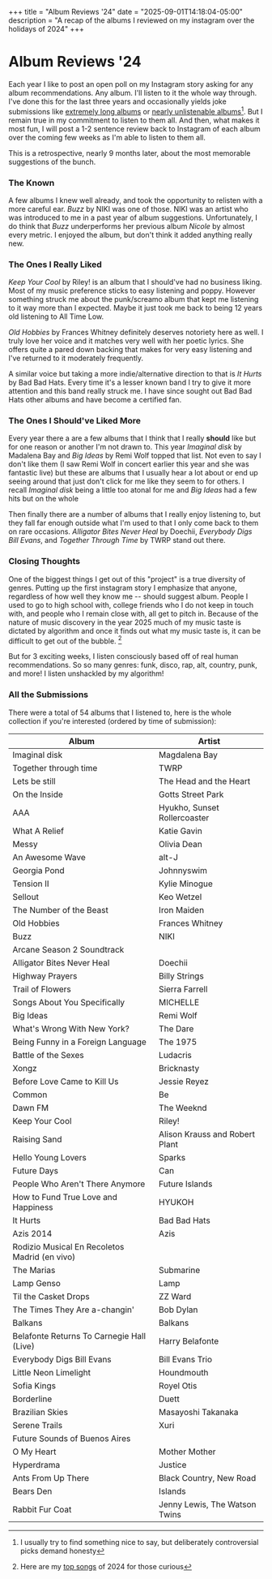 +++
title = "Album Reviews '24"
date = "2025-09-01T14:18:04-05:00"
description = "A recap of the albums I reviewed on my instagram over the holidays of 2024"
+++

# Album Reviews '24

Each year I like to post an open poll on my Instagram story asking for any album recommendations. Any album. I'll listen to it the whole way through. I've done this for the last three years and occasionally yields joke submissions like [extremely long albums](https://open.spotify.com/album/6tB9DrnFh9z4SQ0PExBBNd?si=zJflDvAiRZGJFFUZLT5weA) or [nearly unlistenable albums](https://open.spotify.com/album/04bA9E9KZW7NaocaO91GDP?si=fcVlkKr0SZ6-hKnY6yCw6w)[^*1]. But I remain true in my commitment to listen to them all. And then, what makes it most fun, I will post a 1-2 sentence review back to Instagram of each album over the coming few weeks as I'm able to listen to them all.

This is a retrospective, nearly 9 months later, about the most memorable suggestions of the bunch.
### The Known

A few albums I knew well already, and took the opportunity to relisten with a more careful ear. *Buzz* by NIKI was one of those. NIKI was an artist who was introduced to me in a past year of album suggestions. Unfortunately, I do think that *Buzz* underperforms her previous album *Nicole* by almost every metric. I enjoyed the album, but don't think it added anything really new.

### The Ones I Really Liked

*Keep Your Cool* by Riley! is an album that I should've had no business liking. Most of my music preference sticks to easy listening and poppy. However something struck me about the punk/screamo album that kept me listening to it way more than I expected. Maybe it just took me back to being 12 years old listening to All Time Low.

*Old Hobbies* by Frances Whitney definitely deserves notoriety here as well. I truly love her voice and it matches very well with her poetic lyrics. She offers quite a pared down backing that makes for very easy listening and I've returned to it moderately frequently. 

A similar voice but taking a more indie/alternative direction to that is *It Hurts* by Bad Bad Hats. Every time it's a lesser known band I try to give it more attention and this band really struck me. I have since sought out Bad Bad Hats other albums and have become a certified fan.

### The Ones I Should've Liked More

Every year there a are a few albums that I think that I really **should** like but for one reason or another I'm not drawn to. This year *Imaginal disk* by Madalena Bay and *Big Ideas* by Remi Wolf topped that list. Not even to say I don't like them (I saw Remi Wolf in concert earlier this year and she was fantastic live) but these are albums that I usually hear a lot about or end up seeing around that just don't click for me like they seem to for others. I recall *Imaginal disk* being a little too atonal for me and *Big Ideas* had a few hits but on the whole 

Then finally there are a number of albums that I really enjoy listening to, but they fall far enough outside what I'm used to that I only come back to them on rare occasions. *Alligator Bites Never Heal* by Doechii, *Everybody Digs Bill Evans*, and *Together Through Time* by TWRP stand out there.

### Closing Thoughts

One of the biggest things I get out of this "project" is a true diversity of genres. Putting up the first instagram story I emphasize that anyone, regardless of how well they know me -- should suggest album. People I used to go to high school with, college friends who I do not keep in touch with, and people who I remain close with, all get to pitch in. Because of the nature of music discovery in the year 2025 much of my music taste is dictated by algorithm and once it finds out what my music taste is, it can be difficult to get out of the bubble. [^*2]

But for 3 exciting weeks, I listen consciously based off of real human recommendations. So so many genres: funk, disco, rap, alt, country, punk, and more! I listen unshackled by my algorithm!

### All the Submissions 

There were a total of 54 albums that I listened to, here is the whole collection if you're interested (ordered by time of submission):

| Album                                         | Artist                         |
| --------------------------------------------- | ------------------------------ |
| Imaginal disk                                 | Magdalena Bay                  |
| Together through time                         | TWRP                           |
| Lets be still                                 | The Head and the Heart         |
| On the Inside                                 | Gotts Street Park              |
| AAA                                           | Hyukho, Sunset Rollercoaster   |
| What A Relief                                 | Katie Gavin                    |
| Messy                                         | Olivia Dean                    |
| An Awesome Wave                               | alt-J                          |
| Georgia Pond                                  | Johnnyswim                     |
| Tension II                                    | Kylie Minogue                  |
| Sellout                                       | Keo Wetzel                     |
| The Number of the Beast                       | Iron Maiden                    |
| Old Hobbies                                   | Frances Whitney                |
| Buzz                                          | NIKI                           |
| Arcane Season 2 Soundtrack                    |                                |
| Alligator Bites Never Heal                    | Doechii                        |
| Highway Prayers                               | Billy Strings                  |
| Trail of Flowers                              | Sierra Farrell                 |
| Songs About You Specifically                  | MICHELLE                       |
| Big Ideas                                     | Remi Wolf                      |
| What's Wrong With New York?                   | The Dare                       |
| Being Funny in a Foreign Language             | The 1975                       |
| Battle of the Sexes                           | Ludacris                       |
| Xongz                                         | Bricknasty                     |
| Before Love Came to Kill Us                   | Jessie Reyez                   |
| Common                                        | Be                             |
| Dawn FM                                       | The Weeknd                     |
| Keep Your Cool                                | Riley!                         |
| Raising Sand                                  | Alison Krauss and Robert Plant |
| Hello Young Lovers                            | Sparks                         |
| Future Days                                   | Can                            |
| People Who Aren't There Anymore               | Future Islands                 |
| How to Fund True Love and Happiness           | HYUKOH                         |
| It Hurts                                      | Bad Bad Hats                   |
| Azis 2014                                     | Azis                           |
| Rodizio Musical En Recoletos Madrid (en vivo) |                                |
| The Marias                                    | Submarine                      |
| Lamp Genso                                    | Lamp                           |
| Til the Casket Drops                          | ZZ Ward                        |
| The Times They Are a-changin'                 | Bob Dylan                      |
| Balkans                                       | Balkans                        |
| Belafonte Returns To Carnegie Hall (Live)     | Harry Belafonte                |
| Everybody Digs Bill Evans                     | Bill Evans Trio                |
| Little Neon Limelight                         | Houndmouth                     |
| Sofia Kings                                   | Royel Otis                     |
| Borderline                                    | Duett                          |
| Brazilian Skies                               | Masayoshi Takanaka             |
| Serene Trails                                 | Xuri                           |
| Future Sounds of Buenos Aires                 |                                |
| O My Heart                                    | Mother Mother                  |
| Hyperdrama                                    | Justice                        |
| Ants From Up There                            | Black Country, New Road        |
| Bears Den                                     | Islands                        |
| Rabbit Fur Coat                               | Jenny Lewis, The Watson Twins  |

[^*1]: I usually try to find something nice to say, but deliberately controversial picks demand honesty

[^*2]: Here are my [top songs](https://open.spotify.com/playlist/37i9dQZF1FoPjZ8YJfs1KR?si=c2e804cb7dc7486d) of 2024 for those curious 